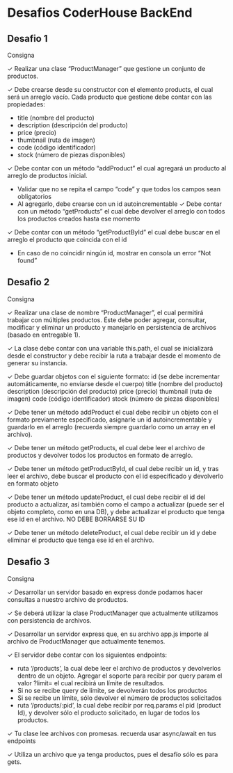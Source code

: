 ﻿# Desafios CoderHouse BackEnd

## Desafio 1

Consigna

✓ Realizar una clase “ProductManager” que gestione un conjunto de productos.

✓ Debe crearse desde su constructor con el elemento products, el cual será un arreglo vacío.
Cada producto que gestione debe contar con las propiedades:
- title (nombre del producto)
- description (descripción del producto)
- price (precio)
- thumbnail (ruta de imagen)
- code (código identificador)
- stock (número de piezas disponibles)
  
✓ Debe contar con un método “addProduct” el cual agregará un producto al arreglo de productos inicial.
- Validar que no se repita el campo “code” y que todos los campos sean obligatorios
- Al agregarlo, debe crearse con un id autoincrementable ✓ Debe contar con un método “getProducts” el cual debe devolver el arreglo con todos los productos creados hasta ese momento

✓ Debe contar con un método “getProductById” el cual debe buscar en el arreglo el producto que coincida con el id
- En caso de no coincidir ningún id, mostrar en consola un error “Not found”


## Desafio 2

Consigna

✓ Realizar una clase de nombre “ProductManager”, el cual permitirá trabajar con múltiples productos. Éste debe poder agregar, consultar, modificar y eliminar un producto y manejarlo en persistencia de archivos (basado en entregable 1).

✓ La clase debe contar con una variable this.path, el cual se inicializará desde el constructor y debe recibir la ruta a trabajar desde el momento de generar su instancia.

✓ Debe guardar objetos con el siguiente formato:
id (se debe incrementar automáticamente, no enviarse desde el cuerpo)
title (nombre del producto)
description (descripción del producto)
price (precio)
thumbnail (ruta de imagen)
code (código identificador)
stock (número de piezas disponibles)

✓ Debe tener un método addProduct el cual debe recibir un objeto con el formato previamente especificado, asignarle un id autoincrementable y guardarlo en el arreglo (recuerda siempre guardarlo como un array en el archivo).

✓ Debe tener un método getProducts, el cual debe leer el archivo de productos y devolver todos los productos en formato de arreglo.

✓ Debe tener un método getProductById, el cual debe recibir un id, y tras leer el archivo, debe buscar el producto con el id especificado y devolverlo en formato objeto

✓ Debe tener un método updateProduct, el cual debe recibir el id del producto a actualizar, así también como el campo a actualizar (puede ser el objeto completo, como en una DB), y debe actualizar el producto que tenga ese id en el archivo. NO DEBE BORRARSE SU ID 

✓ Debe tener un método deleteProduct, el cual debe recibir un id y debe eliminar el producto que tenga ese id en el archivo.

## Desafio 3

Consigna

✓ Desarrollar un servidor basado en express donde podamos hacer consultas a nuestro archivo de productos.

✓ Se deberá utilizar la clase ProductManager que actualmente utilizamos con persistencia de archivos. 

✓ Desarrollar un servidor express que, en su archivo app.js importe al archivo de ProductManager que actualmente tenemos.

✓ El servidor debe contar con los siguientes endpoints:
- ruta ‘/products’, la cual debe leer el archivo de productos y devolverlos dentro de un objeto. Agregar el soporte para recibir por query param el valor ?limit= el cual recibirá un límite de resultados.
- Si no se recibe query de límite, se devolverán todos los productos
- Si se recibe un límite, sólo devolver el número de productos solicitados
- ruta ‘/products/:pid’, la cual debe recibir por req.params el pid (product Id), y devolver sólo el producto solicitado, en lugar de todos los productos.

✓ Tu clase lee archivos con promesas. recuerda usar async/await en tus endpoints

✓ Utiliza un archivo que ya tenga productos, pues el desafío sólo es para gets. 